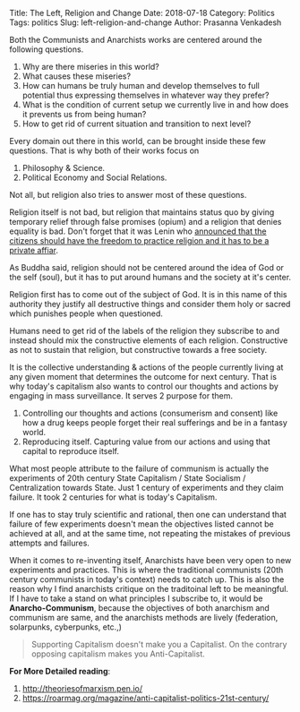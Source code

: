 Title: The Left, Religion and Change
Date: 2018-07-18
Category: Politics
Tags: politics
Slug: left-religion-and-change
Author: Prasanna Venkadesh

Both the Communists and Anarchists works are centered around the following questions.

1. Why are there miseries in this world?
2. What causes these miseries?
3. How can humans be truly human and develop themselves to full potential thus expressing themselves in whatever way they prefer?
4. What is the condition of current setup we currently live in and how does it prevents us from being human?
5. How to get rid of current situation and transition to next level?

Every domain out there in this world, can be brought inside these few questions. That is why both of their works focus on

1. Philosophy & Science.
2. Political Economy and Social Relations.

Not all, but religion also tries to answer most of these questions.

Religion itself is not bad, but religion that maintains status quo by giving temporary relief through false promises (opium) and a religion that denies equality is bad. Don't forget that it was Lenin who [announced that the citizens should have the freedom to practice religion and it has to be a private affiar](https://www.marxists.org/archive/lenin/works/1905/dec/03.htm).

As Buddha said, religion should not be centered around the idea of God or the self (soul), but it has to put around humans and the society at it's center.

Religion first has to come out of the subject of God. It is in this name of this authority they justify all destructive things and consider them holy or sacred which punishes people when questioned.

Humans need to get rid of the labels of the religion they subscribe to and instead should mix the constructive elements of each religion. Constructive as not to sustain that religion, but constructive towards a free society.

It is the collective understanding & actions of the people currently living at any given moment that determines the outcome for next century. That is why today's capitalism also wants to control our thoughts and actions by engaging in mass surveillance. It serves 2 purpose for them.

1. Controlling our thoughts and actions (consumerism and consent) like how a drug keeps people forget their real sufferings and be in a fantasy world.
2. Reproducing itself. Capturing value from our actions and using that capital to reproduce itself.

What most people attribute to the failure of communism is actually the experiments of 20th century State Capitalism / State Socialism / Centralization towards State. Just 1 century of experiments and they claim failure. It took 2 centuries for what is today's Capitalism.

If one has to stay truly scientific and rational, then one can understand that failure of few experiments doesn't mean the objectives listed cannot be achieved at all, and at the same time, not repeating the mistakes of previous attempts and failures.

When it comes to re-inventing itself, Anarchists have been very open to new experiments and practices. This is where the traditional communists (20th century communists in today's context) needs to catch up.
This is also the reason why I find anarchists critique on the traditoinal left to be meaningful. If I have to take a stand on what principles I subscribe to, it would be **Anarcho-Communism**, because the objectives of both anarchism
and communism are same, and the anarchists methods are lively (federation, solarpunks, cyberpunks, etc.,)

> Supporting Capitalism doesn't make you a Capitalist. On the contrary opposing capitalism makes you Anti-Capitalist.

**For More Detailed reading**:

1. http://theoriesofmarxism.pen.io/
2. https://roarmag.org/magazine/anti-capitalist-politics-21st-century/
